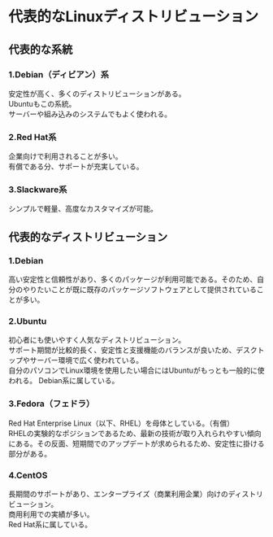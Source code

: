 # **代表的なLinuxディストリビューション**

## 代表的な系統
### 1.Debian（ディビアン）系
安定性が高く、多くのディストリビューションがある。  
Ubuntuもこの系統。  
サーバーや組み込みのシステムでもよく使われる。

### 2.Red Hat系
企業向けで利用されることが多い。  
有償である分、サポートが充実している。

### 3.Slackware系
シンプルで軽量、高度なカスタマイズが可能。


## 代表的なディストリビューション
### **1.Debian**
高い安定性と信頼性があり、多くのパッケージが利用可能である。そのため、自分のやりたいことが既に既存のパッケージソフトウェアとして提供されていることが多い。  

### **2.Ubuntu**
初心者にも使いやすく人気なディストリビューション。  
サポート期間が比較的長く、安定性と支援機能のバランスが良いため、デスクトップやサーバー環境で広く使われている。  
自分のパソコンでLinux環境を使用したい場合にはUbuntuがもっとも一般的に使われる。
Debian系に属している。

### **3.Fedora（フェドラ）**
Red Hat Enterprise Linux（以下、RHEL）を母体としている。（有償）  
RHELの実験的なポジションであるため、最新の技術が取り入れられやすい傾向にある。その反面、短期間でのアップデートが求められるため、安定性に掛ける部分がある。

### **4.CentOS**
長期間のサポートがあり、エンタープライズ（商業利用企業）向けのディストリビューション。  
商用利用での実績が多い。  
Red Hat系に属している。